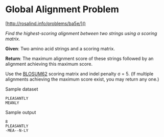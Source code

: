 # Global Alignment Problem

[http://rosalind.info/problems/ba5e/]()

*Find the highest-scoring alignment between two strings using a scoring matrix.*

**Given**: Two amino acid strings and a scoring matrix.

**Return**: The maximum alignment score of these strings followed by an alignment achieving this maximum score. 

Use the [BLOSUM62](http://rosalind.info/glossary/blosum62/) scoring matrix and indel penalty σ = 5. (If multiple alignments achieving the maximum score exist, you may return any one.)

Sample dataset
```
PLEASANTLY
MEANLY
```

Sample output
```
8
PLEASANTLY
-MEA--N-LY
```